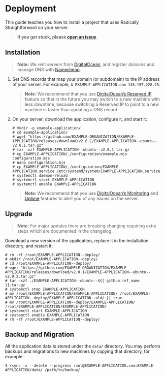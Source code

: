 # Deployment

This guide teaches you how to install a project that uses Radically Straightforward on your server.

> **If you get stuck, please [open an issue](<https://github.com/radically-straightforward/radically-straightforward/issues/new?title=Issue%20in%20Deployment&body=**What%20did%20you%20try%20to%20do?**%0A%0A**What%20did%20you%20expect%20to%20happen?**%0A%0A**What%20really%20happened?**%0A%0A**What%20error%20messages%20(if%20any)%20did%20you%20run%20into?**%0A%0A**Please%20provide%20as%20much%20relevant%20context%20as%20possible%20(operating%20system,%20browser,%20and%20so%20forth):**>).**

## Installation

> **Note:** We rent servers from [DigitalOcean](https://www.digitalocean.com/), and register domains and manage DNS with [Namecheap](https://www.namecheap.com/).

1. Set DNS records that map your domain (or subdomain) to the IP address of your server. For example, `A EXAMPLE-APPLICATION.com 138.197.228.15`.

   > **Note:** We recommend that you use [DigitalOcean’s Reserved IP](https://docs.digitalocean.com/products/networking/reserved-ips/) feature so that in the future you may switch to a new machine with less downtime, because switching a Reserved IP to point to a new machine is faster than updating a DNS record.

2. On your server, download the application, configure it, and start it:

   ```console
   # mkdir -p example-application/
   # cd example-application/
   # wget "https://github.com/EXAMPLE-ORGANIZATION/EXAMPLE-APPLICATION/releases/download/v2.0.1/EXAMPLE-APPLICATION--ubuntu--v2.0.1.tar.gz"
   # tar -xzf EXAMPLE-APPLICATION--ubuntu--v2.0.1.tar.gz
   # cp EXAMPLE-APPLICATION/_/configuration/example.mjs configuration.mjs
   # nano configuration.mjs
   # cp EXAMPLE-APPLICATION/_/configuration/EXAMPLE-APPLICATION.service /etc/systemd/system/EXAMPLE-APPLICATION.service
   # systemctl daemon-reload
   # systemctl start EXAMPLE-APPLICATION
   # systemctl enable EXAMPLE-APPLICATION
   ```

   > **Note:** We recommend that you use [DigitalOcean’s Monitoring](https://docs.digitalocean.com/products/monitoring/) and [Uptime](https://docs.digitalocean.com/products/uptime/) features to alert you of any issues on the server.

## Upgrade

> **Note:** For major updates there are breaking changing requiring extra steps which are documented in the changelog.

Download a new version of the application, replace it in the installation directory, and restart it:

```console
# rm -rf /root/EXAMPLE-APPLICATION--deploy/
# mkdir /root/EXAMPLE-APPLICATION--deploy/
# cd /root/EXAMPLE-APPLICATION--deploy/
# wget "https://github.com/EXAMPLE-ORGANIZATION/EXAMPLE-APPLICATION/releases/download/v2.0.1/EXAMPLE-APPLICATION--ubuntu--v2.0.2.tar.gz"
# tar -xzf ./EXAMPLE-APPLICATION--ubuntu--${{ github.ref_name }}.tar.gz
# systemctl stop EXAMPLE-APPLICATION
# mv /root/EXAMPLE-APPLICATION/EXAMPLE-APPLICATION/ /root/EXAMPLE-APPLICATION--deploy/EXAMPLE-APPLICATION--old/ || true
# mv /root/EXAMPLE-APPLICATION--deploy/EXAMPLE-APPLICATION/ /root/EXAMPLE-APPLICATION/EXAMPLE-APPLICATION/
# systemctl start EXAMPLE-APPLICATION
# systemctl enable EXAMPLE-APPLICATION
# rm -rf /root/EXAMPLE-APPLICATION--deploy/
```

## Backup and Migration

All the application data is stored under the `data/` directory. You may perform backups and migrations to new machines by copying that directory, for example:

```console
$ rsync -a --delete --progress root@EXAMPLE-APPLICATION.com:EXAMPLE-APPLICATION/data/ /path/to/backup/
```
